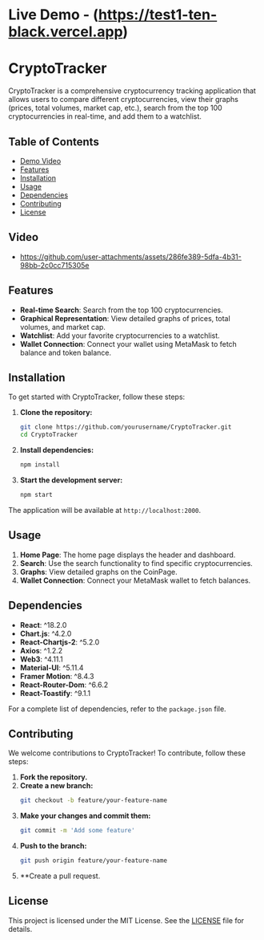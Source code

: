 # Live Demo - (https://test1-ten-black.vercel.app)

# CryptoTracker

CryptoTracker is a comprehensive cryptocurrency tracking application that allows users to compare different cryptocurrencies, view their graphs (prices, total volumes, market cap, etc.), search from the top 100 cryptocurrencies in real-time, and add them to a watchlist.

## Table of Contents
- [Demo Video](#video)
- [Features](#features)
- [Installation](#installation)
- [Usage](#usage)
- [Dependencies](#dependencies)
- [Contributing](#contributing)
- [License](#license)

## Video
- https://github.com/user-attachments/assets/286fe389-5dfa-4b31-98bb-2c0cc715305e

## Features

- **Real-time Search**: Search from the top 100 cryptocurrencies.
- **Graphical Representation**: View detailed graphs of prices, total volumes, and market cap.
- **Watchlist**: Add your favorite cryptocurrencies to a watchlist.
- **Wallet Connection**: Connect your wallet using MetaMask to fetch balance and token balance.

## Installation

To get started with CryptoTracker, follow these steps:

1. **Clone the repository:**
    ```bash
    git clone https://github.com/yourusername/CryptoTracker.git
    cd CryptoTracker
    ```

2. **Install dependencies:**
    ```bash
    npm install
    ```

3. **Start the development server:**
    ```bash
    npm start
    ```

The application will be available at `http://localhost:2000`.

## Usage

1. **Home Page**: The home page displays the header and dashboard.
2. **Search**: Use the search functionality to find specific cryptocurrencies.
3. **Graphs**: View detailed graphs on the CoinPage.
4. **Wallet Connection**: Connect your MetaMask wallet to fetch balances.


## Dependencies

- **React**: ^18.2.0
- **Chart.js**: ^4.2.0
- **React-Chartjs-2**: ^5.2.0
- **Axios**: ^1.2.2
- **Web3**: ^4.11.1
- **Material-UI**: ^5.11.4
- **Framer Motion**: ^8.4.3
- **React-Router-Dom**: ^6.6.2
- **React-Toastify**: ^9.1.1

For a complete list of dependencies, refer to the `package.json` file.

## Contributing

We welcome contributions to CryptoTracker! To contribute, follow these steps:

1. **Fork the repository.**
2. **Create a new branch:**
    ```bash
    git checkout -b feature/your-feature-name
    ```
3. **Make your changes and commit them:**
    ```bash
    git commit -m 'Add some feature'
    ```
4. **Push to the branch:**
    ```bash
    git push origin feature/your-feature-name
    ```
5. **Create a pull request.

## License

This project is licensed under the MIT License. See the [LICENSE](LICENSE) file for details.



